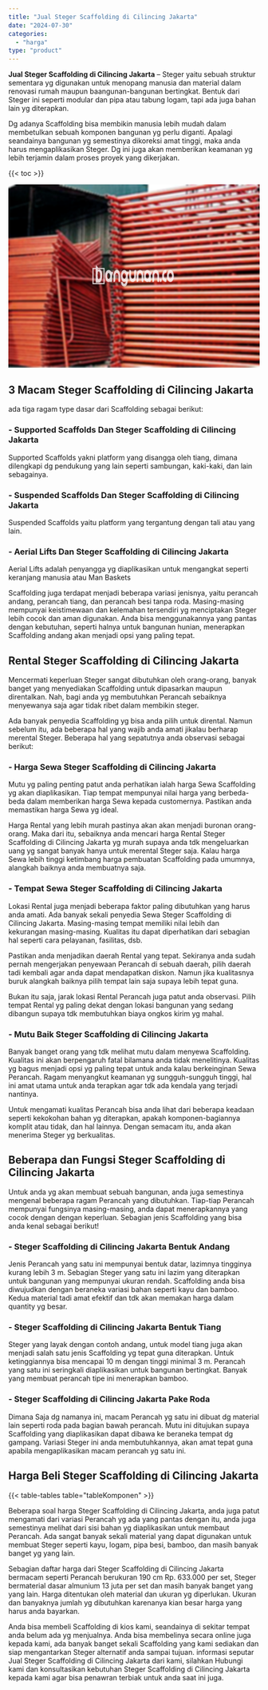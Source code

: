```yaml
---
title: "Jual Steger Scaffolding di Cilincing Jakarta"
date: "2024-07-30"
categories: 
  - "harga"
type: "product"
---
```


**Jual Steger Scaffolding di Cilincing Jakarta** – Steger yaitu sebuah struktur sementara yg digunakan untuk menopang manusia dan material dalam renovasi rumah maupun baangunan-bangunan bertingkat. Bentuk dari Steger ini seperti modular dan pipa atau tabung logam, tapi ada juga bahan lain yg diterapkan.

Dg adanya Scaffolding bisa membikin manusia lebih mudah dalam membetulkan sebuah komponen bangunan yg perlu diganti. Apalagi seandainya bangunan yg semestinya dikoreksi amat tinggi, maka anda harus mengaplikasikan Steger. Dg ini juga akan memberikan keamanan yg lebih terjamin dalam proses proyek yang dikerjakan.

{{< toc >}}

![Jual Steger Scaffolding di Cilincing Jakarta](/images/sewa-scaffolding-steger-16.png)

## 3 Macam Steger Scaffolding di Cilincing Jakarta

ada tiga ragam type dasar dari Scaffolding sebagai berikut:

### \- Supported Scaffolds Dan Steger Scaffolding di Cilincing Jakarta

Supported Scaffolds yakni platform yang disangga oleh tiang, dimana dilengkapi dg pendukung yang lain seperti sambungan, kaki-kaki, dan lain sebagainya.

### \- Suspended Scaffolds Dan Steger Scaffolding di Cilincing Jakarta

Suspended Scaffolds yaitu platform yang tergantung dengan tali atau yang lain.

### \- Aerial Lifts Dan Steger Scaffolding di Cilincing Jakarta

Aerial Lifts adalah penyangga yg diaplikasikan untuk mengangkat seperti keranjang manusia atau Man Baskets

Scaffolding juga terdapat menjadi beberapa variasi jenisnya, yaitu perancah andang, perancah tiang, dan perancah besi tanpa roda. Masing-masing mempunyai keistimewaan dan kelemahan tersendiri yg menciptakan Steger lebih cocok dan aman digunakan. Anda bisa menggunakannya yang pantas dengan kebutuhan, seperti halnya untuk bangunan hunian, menerapkan Scaffolding andang akan menjadi opsi yang paling tepat.

## Rental Steger Scaffolding di Cilincing Jakarta

Mencermati keperluan Steger sangat dibutuhkan oleh orang-orang, banyak banget yang menyediakan Scaffolding untuk dipasarkan maupun direntalkan. Nah, bagi anda yg membutuhkan Perancah sebaiknya menyewanya saja agar tidak ribet dalam membikin steger.

Ada banyak penyedia Scaffolding yg bisa anda pilih untuk dirental. Namun sebelum itu, ada beberapa hal yang wajib anda amati jikalau berharap merental Steger. Beberapa hal yang sepatutnya anda observasi sebagai berikut:

### \- Harga Sewa Steger Scaffolding di Cilincing Jakarta

Mutu yg paling penting patut anda perhatikan ialah harga Sewa Scaffolding yg akan diaplikasikan. Tiap tempat mempunyai nilai harga yang berbeda-beda dalam memberikan harga Sewa kepada customernya. Pastikan anda memastikan harga Sewa yg ideal.

Harga Rental yang lebih murah pastinya akan akan menjadi buronan orang-orang. Maka dari itu, sebaiknya anda mencari harga Rental Steger Scaffolding di Cilincing Jakarta yg murah supaya anda tdk mengeluarkan uang yg sangat banyak hanya untuk merental Steger saja. Kalau harga Sewa lebih tinggi ketimbang harga pembuatan Scaffolding pada umumnya, alangkah baiknya anda membuatnya saja.

### \- Tempat Sewa Steger Scaffolding di Cilincing Jakarta

Lokasi Rental juga menjadi beberapa faktor paling dibutuhkan yang harus anda amati. Ada banyak sekali penyedia Sewa Steger Scaffolding di Cilincing Jakarta. Masing-masing tempat memiliki nilai lebih dan kekurangan masing-masing. Kualitas itu dapat diperhatikan dari sebagian hal seperti cara pelayanan, fasilitas, dsb.

Pastikan anda menjadikan daerah Rental yang tepat. Sekiranya anda sudah pernah mengerjakan penyewaan Perancah di sebuah daerah, pilih daerah tadi kembali agar anda dapat mendapatkan diskon. Namun jika kualitasnya buruk alangkah baiknya pilih tempat lain saja supaya lebih tepat guna.

Bukan itu saja, jarak lokasi Rental Perancah juga patut anda observasi. Pilih tempat Rental yg paling dekat dengan lokasi bangunan yang sedang dibangun supaya tdk membutuhkan biaya ongkos kirim yg mahal.

### \- Mutu Baik Steger Scaffolding di Cilincing Jakarta

Banyak banget orang yang tdk melihat mutu dalam menyewa Scaffolding. Kualitas ini akan berpengaruh fatal bilamana anda tidak menelitinya. Kualitas yg bagus menjadi opsi yg paling tepat untuk anda kalau berkeinginan Sewa Perancah. Ragam menyangkut keamanan yg sungguh-sungguh tinggi, hal ini amat utama untuk anda terapkan agar tdk ada kendala yang terjadi nantinya.

Untuk mengamati kualitas Perancah bisa anda lihat dari beberapa keadaan seperti kekokohan bahan yg diterapkan, apakah komponen-bagiannya komplit atau tidak, dan hal lainnya. Dengan semacam itu, anda akan menerima Steger yg berkualitas.

## Beberapa dan Fungsi Steger Scaffolding di Cilincing Jakarta

Untuk anda yg akan membuat sebuah bangunan, anda juga semestinya mengenal beberapa ragam Perancah yang dibutuhkan. Tiap-tiap Perancah mempunyai fungsinya masing-masing, anda dapat menerapkannya yang cocok dengan dengan keperluan. Sebagian jenis Scaffolding yang bisa anda kenal sebagai berikut!

### \- Steger Scaffolding di Cilincing Jakarta Bentuk Andang

Jenis Perancah yang satu ini mempunyai bentuk datar, lazimnya tingginya kurang lebih 3 m. Sebagian Steger yang satu ini lazim yang diterapkan untuk bangunan yang mempunyai ukuran rendah. Scaffolding anda bisa diwujudkan dengan beraneka variasi bahan seperti kayu dan bamboo. Kedua material tadi amat efektif dan tdk akan memakan harga dalam quantity yg besar.

### \- Steger Scaffolding di Cilincing Jakarta Bentuk Tiang

Steger yang layak dengan contoh andang, untuk model tiang juga akan menjadi salah satu jenis Scaffolding yg tepat guna diterapkan. Untuk ketinggiannya bisa mencapai 10 m dengan tinggi minimal 3 m. Perancah yang satu ini seringkali diaplikasikan untuk bangunan bertingkat. Banyak yang membuat perancah tipe ini menerapkan bamboo.

### \- Steger Scaffolding di Cilincing Jakarta Pake Roda

Dimana Saja dg namanya ini, macam Perancah yg satu ini dibuat dg material lain seperti roda pada bagian bawah perancah. Mutu ini ditujukan supaya Scaffolding yang diaplikasikan dapat dibawa ke beraneka tempat dg gampang. Variasi Steger ini anda membutuhkannya, akan amat tepat guna apabila mengaplikasikan macam perancah yg satu ini.

## Harga Beli Steger Scaffolding di Cilincing Jakarta

{{< table-tables table="tableKomponen" >}}

Beberapa soal harga Steger Scaffolding di Cilincing Jakarta, anda juga patut mengamati dari variasi Perancah yg ada yang pantas dengan itu, anda juga semestinya melihat dari sisi bahan yg diaplikasikan untuk membaut Perancah. Ada sangat banyak sekali material yang dapat digunakan untuk membuat Steger seperti kayu, logam, pipa besi, bamboo, dan masih banyak banget yg yang lain.

Sebagian daftar harga dari Steger Scaffolding di Cilincing Jakarta bermacam seperti Perancah berukuran 190 cm Rp. 633.000 per set, Steger bermaterial dasar almunium 13 juta per set dan masih banyak banget yang yang lain. Harga ditentukan oleh material dan ukuran yg diperlukan. Ukuran dan banyaknya jumlah yg dibutuhkan karenanya kian besar harga yang harus anda bayarkan.

Anda bisa membeli Scaffolding di kios kami, seandainya di sekitar tempat anda belum ada yg menjualnya. Anda bisa membelinya secara online juga kepada kami, ada banyak banget sekali Scaffolding yang kami sediakan dan siap mengantarkan Steger alternatif anda sampai tujuan. informasi seputar Jual Steger Scaffolding di Cilincing Jakarta dari kami, silahkan Hubungi kami dan konsultasikan kebutuhan Steger Scaffolding di Cilincing Jakarta kepada kami agar bisa penawran terbiak untuk anda saat ini juga.

